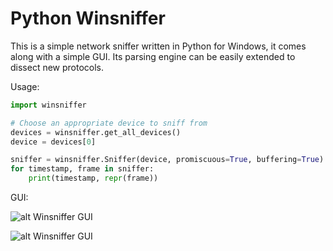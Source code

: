 # Python Winsniffer #

This is a simple network sniffer written in Python for Windows, it comes along with a simple GUI.
Its parsing engine can be easily extended to dissect new protocols.

Usage:
```python
import winsniffer

# Choose an appropriate device to sniff from
devices = winsniffer.get_all_devices()
device = devices[0]

sniffer = winsniffer.Sniffer(device, promiscuous=True, buffering=True)
for timestamp, frame in sniffer:
    print(timestamp, repr(frame))
```



GUI:

![alt Winsniffer GUI](https://i.imgur.com/j5DN5QC.jpg)


![alt Winsniffer GUI](https://i.imgur.com/iHTChOy.png)

